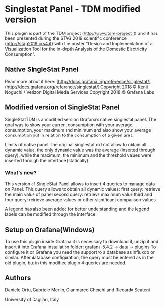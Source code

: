 # Singlestat Panel - TDM modified version

This plugin is part of the TDM project (http://www.tdm-project.it) and it has been presented during the STAG 2019 scientific conference (http://stag2019.crs4.it) with the poster "Design and Implementation of a Visualization Tool for the in-depth Analysis of the Domestic Electricity Consumption".

## Native  SingleStat Panel

Read more about it here:
[http://docs.grafana.org/reference/singlestat/](http://docs.grafana.org/reference/singlestat/)
Copyright 2018 © Kenji Noguchi / Verizon Digital Media Services
Copyright 2018 © Grafana Labs


## Modified version of SingleStat Panel

SingleStatTDM is a modified version Grafana’s native singlestat panel. The goal was to show your current consumption with your average consumption, your maximum and minimum and also show your average consumption put in relation to the consumption of a given area.

Limits of native panel
The original singlestat did not allow to obtain all dynamic value, the only dynamic value was the average (inserted through query), while the maximum, the minimum and the threshold values were inserted through the interface (statically).

### What’s new?

This version of SingleStat Panel allows to insert 4 queries to manage data on Panel. This query allows to obtain all dynamic values:
first query: retrieve the main value of panel
second query: retrieve maximum value
third and four query: retrieve average values or other significant comparison values

A legend has also been added for better understanding and the legend labels can be modified through the interface.


## Setup on Grafana(Windows)

To use this plugin inside Grafana it is necessary to download it, unzip it and insert it into Grafana installation folder: grafana-5.4.2 -> data -> plugins 
To configure it on Grafana you need the support to a database as Influxdb or similar. After database configuration, the query must be entered as in the old plugin, but in this modified plugin 4 queries are needed.

## Authors
Daniele Ortu, Gabriele Merlin, Gianmarco Cherchi and Riccardo Scateni 

University of Cagliari, Italy
